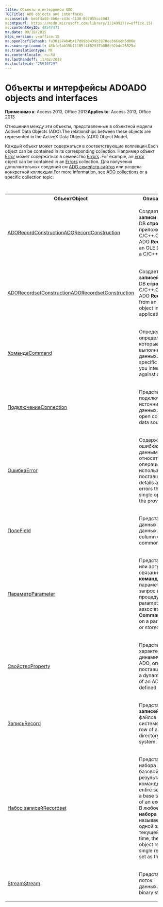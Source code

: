 ```yaml
---
title: Объекты и интерфейсы ADO
TOCTitle: ADO objects and interfaces
ms:assetid: bebf4a80-8b6e-c43c-4138-897055cc60d3
ms:mtpsurl: https://msdn.microsoft.com/library/JJ249927(v=office.15)
ms:contentKeyID: 48547471
ms.date: 09/18/2015
mtps_version: v=office.15
ms.openlocfilehash: fa301974b4b417d09b0439b3970ee366eeb5d06e
ms.sourcegitcommit: 48bfe5ab15b11105f4f52937b886c92bdc26525a
ms.translationtype: MT
ms.contentlocale: ru-RU
ms.lasthandoff: 11/02/2018
ms.locfileid: "25910729"
---
```

# <a name="ado-objects-and-interfaces"></a><span data-ttu-id="a6584-102">Объекты и интерфейсы ADO</span><span class="sxs-lookup"><span data-stu-id="a6584-102">ADO objects and interfaces</span></span>

<span data-ttu-id="a6584-103">**Применимо к**: Access 2013, Office 2013</span><span class="sxs-lookup"><span data-stu-id="a6584-103">**Applies to**: Access 2013, Office 2013</span></span>

<span data-ttu-id="a6584-104">Отношения между эти объекты, представленные в объектной модели ActiveX Data Objects (ADO).</span><span class="sxs-lookup"><span data-stu-id="a6584-104">The relationships between these objects are represented in the ActiveX Data Objects (ADO) Object Model.</span></span>

<span data-ttu-id="a6584-105">Каждый объект может содержаться в соответствующие коллекции.</span><span class="sxs-lookup"><span data-stu-id="a6584-105">Each object can be contained in its corresponding collection.</span></span> <span data-ttu-id="a6584-106">Например объект [Error](error-object-ado.md) может содержаться в семейство [Errors](errors-collection-ado.md) .</span><span class="sxs-lookup"><span data-stu-id="a6584-106">For example, an [Error](error-object-ado.md) object can be contained in an [Errors](errors-collection-ado.md) collection.</span></span> <span data-ttu-id="a6584-107">Для получения дополнительных сведений см [ADO семейств сайтов](ado-collections.md) или раздела конкретной коллекции.</span><span class="sxs-lookup"><span data-stu-id="a6584-107">For more information, see [ADO collections](ado-collections.md) or a specific collection topic.</span></span>

<br/>

<table>
<colgroup>
<col style="width: 50%" />
<col style="width: 50%" />
</colgroup>
<tbody>
<tr class="even">
<th><span data-ttu-id="a6584-108">Объект</span><span class="sxs-lookup"><span data-stu-id="a6584-108">Object</span></span></th>
<th><span data-ttu-id="a6584-109">Описание</span><span class="sxs-lookup"><span data-stu-id="a6584-109">Description</span></span></th>
</tr>
<tr class="odd">
<td><p><span data-ttu-id="a6584-110"><a href="adorecordconstruction-interface-ado.md">ADORecordConstruction</a></span><span class="sxs-lookup"><span data-stu-id="a6584-110"><a href="adorecordconstruction-interface-ado.md">ADORecordConstruction</a></span></span></p></td>
<td><p><span data-ttu-id="a6584-111">Создает объект ADO <strong>записи</strong> из объекта OLE DB <strong>строки</strong> в приложении C/C++.</span><span class="sxs-lookup"><span data-stu-id="a6584-111">Constructs an ADO <strong>Record</strong> object from an OLE DB <strong>Row</strong> object in a C/C++ application.</span></span></p></td>
</tr>
<tr class="even">
<td><p><span data-ttu-id="a6584-112"><a href="adorecordsetconstruction-interface-ado.md">ADORecordsetConstruction</a></span><span class="sxs-lookup"><span data-stu-id="a6584-112"><a href="adorecordsetconstruction-interface-ado.md">ADORecordsetConstruction</a></span></span></p></td>
<td><p><span data-ttu-id="a6584-113">Создает объект ADO <strong>записей</strong> из объекта OLE DB <strong>строк</strong> в приложении C/C++.</span><span class="sxs-lookup"><span data-stu-id="a6584-113">Constructs an ADO <strong>Recordset</strong> object from an OLE DB <strong>Rowset</strong> object in a C/C++ application.</span></span></p></td>
</tr>
<tr class="odd">
<td><p><span data-ttu-id="a6584-114"><a href="error-object-ado.md">Команда</a></span><span class="sxs-lookup"><span data-stu-id="a6584-114"><a href="error-object-ado.md">Command</a></span></span></p></td>
<td><p><span data-ttu-id="a6584-115">Определяет определенной команде, которые планируется выполнить в источнике данных.</span><span class="sxs-lookup"><span data-stu-id="a6584-115">Defines a specific command that you intend to execute against a data source.</span></span></p></td>
</tr>
<tr class="even">
<td><p><span data-ttu-id="a6584-116"><a href="field-object-ado.md">Подключение</a></span><span class="sxs-lookup"><span data-stu-id="a6584-116"><a href="field-object-ado.md">Connection</a></span></span></p></td>
<td><p><span data-ttu-id="a6584-117">Представляет открытое подключение к источнику данных.</span><span class="sxs-lookup"><span data-stu-id="a6584-117">Represents an open connection to a data source.</span></span></p></td>
</tr>
<tr class="odd">
<td><p><span data-ttu-id="a6584-118"><a href="error-object-ado.md">Ошибка</a></span><span class="sxs-lookup"><span data-stu-id="a6584-118"><a href="error-object-ado.md">Error</a></span></span></p></td>
<td><p><span data-ttu-id="a6584-119">Содержит сведения об ошибках доступа к данным, которые относятся к одной операции, включающие использование поставщика.</span><span class="sxs-lookup"><span data-stu-id="a6584-119">Contains details about data access errors that pertain to a single operation involving the provider.</span></span></p></td>
</tr>
<tr class="even">
<td><p><span data-ttu-id="a6584-120"><a href="field-object-ado.md">Поле</a></span><span class="sxs-lookup"><span data-stu-id="a6584-120"><a href="field-object-ado.md">Field</a></span></span></p></td>
<td><p><span data-ttu-id="a6584-121">Представляет столбец данных с типом данных.</span><span class="sxs-lookup"><span data-stu-id="a6584-121">Represents a column of data with a common data type.</span></span></p></td>
</tr>
<tr class="odd">
<td><p><span data-ttu-id="a6584-122"><a href="parameter-object-ado.md">Параметр</a></span><span class="sxs-lookup"><span data-stu-id="a6584-122"><a href="parameter-object-ado.md">Parameter</a></span></span></p></td>
<td><p><span data-ttu-id="a6584-123">Представляет параметр или аргумент, связанной с объектом <strong>команды</strong> на основе параметризованный запрос или хранимую процедуру.</span><span class="sxs-lookup"><span data-stu-id="a6584-123">Represents a parameter or argument associated with a <strong>Command</strong> object based on a parameterized query or stored procedure.</span></span></p></td>
</tr>
<tr class="even">
<td><p><span data-ttu-id="a6584-124"><a href="property-object-ado.md">Свойство</a></span><span class="sxs-lookup"><span data-stu-id="a6584-124"><a href="property-object-ado.md">Property</a></span></span></p></td>
<td><p><span data-ttu-id="a6584-125">Представляет характеристику динамического объекта ADO, определяемый поставщиком.</span><span class="sxs-lookup"><span data-stu-id="a6584-125">Represents a dynamic characteristic of an ADO object that is defined by the provider.</span></span></p></td>
</tr>
<tr class="odd">
<td><p><span data-ttu-id="a6584-126"><a href="record-object-ado.md">Запись</a></span><span class="sxs-lookup"><span data-stu-id="a6584-126"><a href="record-object-ado.md">Record</a></span></span></p></td>
<td><p><span data-ttu-id="a6584-127">Представляет строку <strong>записей</strong>каталогов или файлов в файловой системе.</span><span class="sxs-lookup"><span data-stu-id="a6584-127">Represents a row of a <strong>Recordset</strong>, or a directory or file in a file system.</span></span></p></td>
</tr>
<tr class="even">
<td><p><span data-ttu-id="a6584-128"><a href="recordset-object-ado.md">Набор записей</a></span><span class="sxs-lookup"><span data-stu-id="a6584-128"><a href="recordset-object-ado.md">Recordset</a></span></span></p></td>
<td><p><span data-ttu-id="a6584-129">Представляет полного набора записей из базовой таблицы или результаты выполнения команды.</span><span class="sxs-lookup"><span data-stu-id="a6584-129">Represents the entire set of records from a base table or the results of an executed command.</span></span> <span data-ttu-id="a6584-130">В любое время в объект <strong>набора записей</strong> называется только одной записи в наборе текущей записи.</span><span class="sxs-lookup"><span data-stu-id="a6584-130">At any time, the <strong>Recordset</strong> object refers to only a single record within the set as the current record.</span></span></p></td>
</tr>
<tr class="odd">
<td><p><span data-ttu-id="a6584-131"><a href="stream-object-ado.md">Stream</a></span><span class="sxs-lookup"><span data-stu-id="a6584-131"><a href="stream-object-ado.md">Stream</a></span></span></p></td>
<td><p><span data-ttu-id="a6584-132">Представляет двоичный поток данных.</span><span class="sxs-lookup"><span data-stu-id="a6584-132">Represents a binary stream of data.</span></span></p></td>
</tr>
</tbody>
</table>

<br/>

